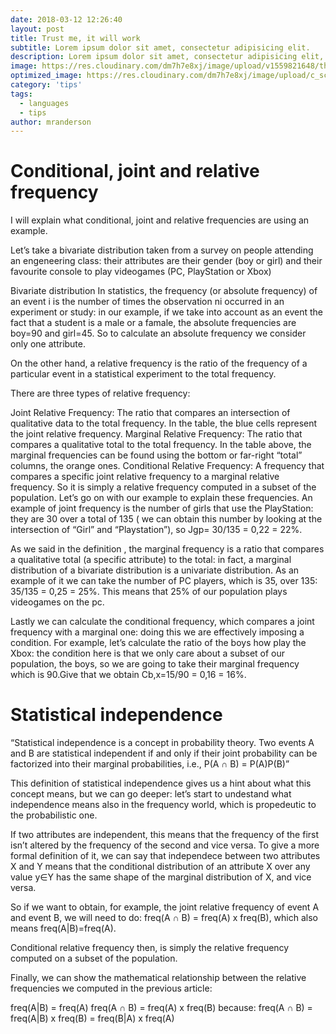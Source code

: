 ```yaml
---
date: 2018-03-12 12:26:40
layout: post
title: Trust me, it will work
subtitle: Lorem ipsum dolor sit amet, consectetur adipisicing elit.
description: Lorem ipsum dolor sit amet, consectetur adipisicing elit, sed do eiusmod tempor incididunt ut labore et dolore magna aliqua.
image: https://res.cloudinary.com/dm7h7e8xj/image/upload/v1559821648/theme1_eoyjtl.jpg
optimized_image: https://res.cloudinary.com/dm7h7e8xj/image/upload/c_scale,w_380/v1559821648/theme1_eoyjtl.jpg
category: 'tips'
tags:
  - languages
  - tips
author: mranderson
---
```


# Conditional, joint and relative frequency
I will explain what conditional, joint and relative frequencies are using an example.

Let’s take a bivariate distribution taken from a survey on people attending an engeneering class: their attributes are their gender (boy or girl) and their favourite console to play videogames (PC, PlayStation or Xbox)


Bivariate distribution
In statistics, the frequency (or absolute frequency) of an event i is the number of times the observation ni occurred in an experiment or study: in our example, if we take into account as an event the fact that a student is a male or a famale, the absolute frequencies are boy=90 and girl=45. So to calculate an absolute frequency we consider only one attribute.

On the other hand, a relative frequency is the ratio of the frequency of a particular event in a statistical experiment to the total frequency.

There are three types of relative frequency:

Joint Relative Frequency: The ratio that compares an intersection of qualitative data to the total frequency. In the table, the blue cells represent the joint relative frequency.
Marginal Relative Frequency: The ratio that compares a qualitative total to the total frequency.  In the table above, the marginal frequencies can be found using the bottom or far-right “total” columns, the orange ones.
Conditional Relative Frequency: A frequency that compares a specific joint relative frequency to a marginal relative frequency. So it is simply a relative frequency computed in a subset of the population.
Let’s go on with our example to explain these frequencies. An example of joint frequency is the number of girls that use the PlayStation: they are 30 over a total of 135 ( we can obtain this number by looking at the intersection of “Girl” and “Playstation”), so Jgp= 30/135 = 0,22 = 22%.

As we said in the definition , the marginal frequency is a ratio that compares a qualitative total (a specific attribute) to the total: in fact, a marginal distribution of a bivariate distribution is a univariate distribution. As an example of it we can take the number of PC players, which is 35, over 135: 35/135 = 0,25 = 25%. This means that 25% of our population plays videogames on the pc.

Lastly we can calculate the conditional frequency, which compares a joint frequency with a marginal one: doing this we are effectively imposing a condition. For example, let’s calculate the ratio of the boys how play the Xbox: the condition here is that we only care about a subset of our population, the boys, so we are going to take their marginal frequency which is 90.Give that we obtain Cb,x=15/90 = 0,16 = 16%.

# Statistical independence
“Statistical independence is a concept in probability theory. Two events A and B are statistical independent if and only if their joint probability can be factorized into their marginal probabilities, i.e., P(A ∩ B) = P(A)P(B)”

This definition of statistical independence gives us a hint about what this concept means, but we can go deeper: let’s start to undestand what independence means also in the frequency world, which is propedeutic to the probabilistic one.

If two attributes are independent, this means that the frequency of the first isn’t altered by the frequency of the second and vice versa. To give a more formal definition of it, we can say that independece between two attributes X and Y means that the conditional distribution of an attribute X over any value y∈Y has the same shape of the marginal distribution of X, and vice versa.

So if we want to obtain, for example, the joint relative frequency of event A and event B, we will need to do: freq(A ∩ B) = freq(A) x freq(B), which also means freq(A|B)=freq(A).

Conditional relative frequency then, is simply the relative frequency computed on a subset of the population.

Finally, we can show the mathematical relationship between the relative frequencies we computed in the previous article:

freq(A|B) = freq(A)
freq(A ∩ B) = freq(A) x freq(B) because: freq(A ∩ B) = freq(A|B) x freq(B) = freq(B|A) x freq(A)

